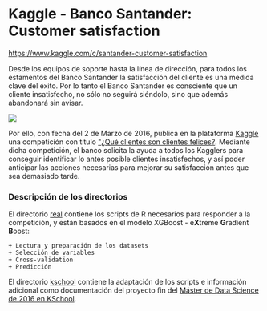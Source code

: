 # Kaggle - Banco Santander: Customer satisfaction
https://www.kaggle.com/c/santander-customer-satisfaction

Desde los equipos de soporte hasta la línea de dirección, para todos los estamentos del Banco Santander la satisfacción del cliente es una medida clave del éxito. Por lo tanto el Banco Santander es consciente que un cliente insatisfecho, no sólo no seguirá siéndolo, sino que además abandonará sin avisar.

![](https://github.com/xalmond/kaggle_santander_customer_satisfaction/blob/master/real/images/santander_custsat_red.jpg)  

Por ello, con fecha del 2 de Marzo de 2016, publica en la plataforma [Kaggle](http://www.kaggle.com) una competición con título ["¿Qué clientes son clientes felices?](https://www.kaggle.com/c/santander-customer-satisfaction). Mediante dicha competición, el banco solicita la ayuda a todos los Kagglers para conseguir identificar lo antes posible clientes insatisfechos, y así poder anticipar las acciones necesarias para mejorar su satisfacción antes que sea demasiado tarde.

### Descripción de los directorios

El directorio [real](https://github.com/xalmond/kaggle_santander_customer_satisfaction/tree/master/real) contiene los scripts de R necesarios para responder a la competición, y están basados en el modelo XGBoost - e**X**treme **G**radient **B**oost:

    + Lectura y preparación de los datasets
    + Selección de variables
    + Cross-validation
    + Predicción

El directorio [kschool](https://github.com/xalmond/kaggle_santander_customer_satisfaction/tree/master/kschool) contiene la adaptación de los scripts e información adicional como documentación del proyecto fin del [Máster de Data Science de 2016 en KSchool](http://kschool.com/cursos/madrid/master-en-data-science/).
